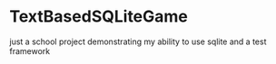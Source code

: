 # TextBasedSQLiteGame
just a school project demonstrating my ability to use sqlite and a test framework
